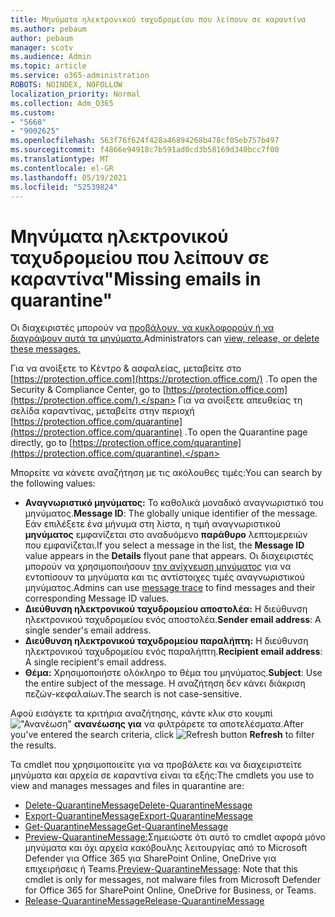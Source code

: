 ```yaml
---
title: Μηνύματα ηλεκτρονικού ταχυδρομείου που λείπουν σε καραντίνα
ms.author: pebaum
author: pebaum
manager: scotv
ms.audience: Admin
ms.topic: article
ms.service: o365-administration
ROBOTS: NOINDEX, NOFOLLOW
localization_priority: Normal
ms.collection: Adm_O365
ms.custom:
- "5668"
- "9002625"
ms.openlocfilehash: 563f76f624f428a46894268b478cf05eb757b497
ms.sourcegitcommit: f4866e94918c7b591ad0cd3b58169d340bcc7f00
ms.translationtype: MT
ms.contentlocale: el-GR
ms.lasthandoff: 05/19/2021
ms.locfileid: "52539824"
---
```

# <a name="missing-emails-in-quarantine"></a><span data-ttu-id="e59b4-102">Μηνύματα ηλεκτρονικού ταχυδρομείου που λείπουν σε καραντίνα"</span><span class="sxs-lookup"><span data-stu-id="e59b4-102">Missing emails in quarantine"</span></span>

<span data-ttu-id="e59b4-103">Οι διαχειριστές μπορούν να [προβάλουν, να κυκλοφορούν ή να διαγράψουν αυτά τα μηνύματα.](/microsoft-365/security/office-365-security/manage-quarantined-messages-and-files)</span><span class="sxs-lookup"><span data-stu-id="e59b4-103">Administrators can [view, release, or delete these messages.](/microsoft-365/security/office-365-security/manage-quarantined-messages-and-files)</span></span>

<span data-ttu-id="e59b4-104">Για να ανοίξετε το Κέντρο & ασφαλείας, μεταβείτε στο [https://protection.office.com](https://protection.office.com/) .</span><span class="sxs-lookup"><span data-stu-id="e59b4-104">To open the Security & Compliance Center, go to [https://protection.office.com](https://protection.office.com/).</span></span> <span data-ttu-id="e59b4-105">Για να ανοίξετε απευθείας τη σελίδα καραντίνας, μεταβείτε στην περιοχή [https://protection.office.com/quarantine](https://protection.office.com/quarantine) .</span><span class="sxs-lookup"><span data-stu-id="e59b4-105">To open the Quarantine page directly, go to [https://protection.office.com/quarantine](https://protection.office.com/quarantine).</span></span>  

<span data-ttu-id="e59b4-106">Μπορείτε να κάνετε αναζήτηση με τις ακόλουθες τιμές:</span><span class="sxs-lookup"><span data-stu-id="e59b4-106">You can search by the following values:</span></span>  

- <span data-ttu-id="e59b4-107">**Αναγνωριστικό μηνύματος:** Το καθολικά μοναδικό αναγνωριστικό του μηνύματος.</span><span class="sxs-lookup"><span data-stu-id="e59b4-107">**Message ID**: The globally unique identifier of the message.</span></span> <span data-ttu-id="e59b4-108">Εάν επιλέξετε ένα μήνυμα στη λίστα, η τιμή αναγνωριστικού  **μηνύματος**  εμφανίζεται στο αναδυόμενο  **παράθυρο**  λεπτομερειών που εμφανίζεται.</span><span class="sxs-lookup"><span data-stu-id="e59b4-108">If you select a message in the list, the  **Message ID**  value appears in the  **Details**  flyout pane that appears.</span></span> <span data-ttu-id="e59b4-109">Οι διαχειριστές μπορούν να χρησιμοποιήσουν [την ανίχνευση μηνύματος](/microsoft-365/security/office-365-security/message-trace-scc) για να εντοπίσουν τα μηνύματα και τις αντίστοιχες τιμές αναγνωριστικού μηνύματος.</span><span class="sxs-lookup"><span data-stu-id="e59b4-109">Admins can use [message trace](/microsoft-365/security/office-365-security/message-trace-scc) to find messages and their corresponding Message ID values.</span></span>
- <span data-ttu-id="e59b4-110">**Διεύθυνση ηλεκτρονικού ταχυδρομείου αποστολέα:** Η διεύθυνση ηλεκτρονικού ταχυδρομείου ενός αποστολέα.</span><span class="sxs-lookup"><span data-stu-id="e59b4-110">**Sender email address**: A single sender's email address.</span></span>
- <span data-ttu-id="e59b4-111">**Διεύθυνση ηλεκτρονικού ταχυδρομείου παραλήπτη:** Η διεύθυνση ηλεκτρονικού ταχυδρομείου ενός παραλήπτη.</span><span class="sxs-lookup"><span data-stu-id="e59b4-111">**Recipient email address**: A single recipient's email address.</span></span>
- <span data-ttu-id="e59b4-112">**Θέμα:** Χρησιμοποιήστε ολόκληρο το θέμα του μηνύματος.</span><span class="sxs-lookup"><span data-stu-id="e59b4-112">**Subject**: Use the entire subject of the message.</span></span> <span data-ttu-id="e59b4-113">Η αναζήτηση δεν κάνει διάκριση πεζών-κεφαλαίων.</span><span class="sxs-lookup"><span data-stu-id="e59b4-113">The search is not case-sensitive.</span></span>

<span data-ttu-id="e59b4-114">Αφού εισάγετε τα κριτήρια αναζήτησης, κάντε κλικ στο κουμπί ![ "Ανανέωση" ](/microsoft-365/media/scc-quarantine-refresh.png?view=o365-worldwide) **ανανέωσης για** να φιλτράρετε τα αποτελέσματα.</span><span class="sxs-lookup"><span data-stu-id="e59b4-114">After you've entered the search criteria, click ![Refresh button](/microsoft-365/media/scc-quarantine-refresh.png?view=o365-worldwide) **Refresh** to filter the results.</span></span>

<span data-ttu-id="e59b4-115">Τα cmdlet που χρησιμοποιείτε για να προβάλετε και να διαχειριστείτε μηνύματα και αρχεία σε καραντίνα είναι τα εξής:</span><span class="sxs-lookup"><span data-stu-id="e59b4-115">The cmdlets you use to view and manages messages and files in quarantine are:</span></span>
- [<span data-ttu-id="e59b4-116">Delete-QuarantineMessage</span><span class="sxs-lookup"><span data-stu-id="e59b4-116">Delete-QuarantineMessage</span></span>](/powershell/module/exchange/delete-quarantinemessage)
- [<span data-ttu-id="e59b4-117">Export-QuarantineMessage</span><span class="sxs-lookup"><span data-stu-id="e59b4-117">Export-QuarantineMessage</span></span>](/powershell/module/exchange/export-quarantinemessage)
- [<span data-ttu-id="e59b4-118">Get-QuarantineMessage</span><span class="sxs-lookup"><span data-stu-id="e59b4-118">Get-QuarantineMessage</span></span>](/powershell/module/exchange/get-quarantinemessage)
- <span data-ttu-id="e59b4-119">[Preview-QuarantineMessage:](/powershell/module/exchange/preview-quarantinemessage)Σημειώστε ότι αυτό το cmdlet αφορά μόνο μηνύματα και όχι αρχεία κακόβουλης λειτουργίας από το Microsoft Defender για Office 365 για SharePoint Online, OneDrive για επιχειρήσεις ή Teams.</span><span class="sxs-lookup"><span data-stu-id="e59b4-119">[Preview-QuarantineMessage](/powershell/module/exchange/preview-quarantinemessage): Note that this cmdlet is only for messages, not malware files from Microsoft Defender for Office 365 for SharePoint Online, OneDrive for Business, or Teams.</span></span>
- [<span data-ttu-id="e59b4-120">Release-QuarantineMessage</span><span class="sxs-lookup"><span data-stu-id="e59b4-120">Release-QuarantineMessage</span></span>](/powershell/module/exchange/release-quarantinemessage)